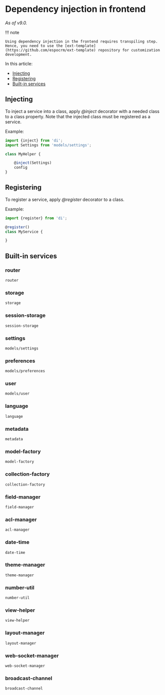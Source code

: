 # Dependency injection in frontend

*As of v9.0.*

!!! note

    Using dependency injection in the frontend requires transpiling step. Hence, you need to use the [ext-template](https://github.com/espocrm/ext-template) repository for customization development.

In this article:

* [Injecting](#injecting)
* [Registering](#registering)
* [Built-in services](#built-in-services)

## Injecting

To inject a service into a class, apply *@inject* decorator with a needed class to a class property. Note that the injected class must be registered as a service.

Example:

```js
import {inject} from 'di';
import Settings from 'models/settings';

class MyHelper {

    @inject(Settings)
    config
}
```

## Registering

To register a service, apply *@register* decorator to a class.

Example:

```js
import {register} from 'di';

@register()
class MyService {

}
```

## Built-in services

### router

`router`

### storage

`storage`

### session-storage

`session-storage`

### settings

`models/settings`

### preferences

`models/preferences`

### user

`models/user`

### language

`language`

### metadata

`metadata`

### model-factory

`model-factory`

### collection-factory

`collection-factory`

### field-manager

`field-manager`

### acl-manager

`acl-manager`

### date-time

`date-time`

### theme-manager

`theme-manager`

### number-util

`number-util`

### view-helper

`view-helper`

### layout-manager

`layout-manager`

### web-socket-manager

`web-socket-manager`

### broadcast-channel

`broadcast-channel`




